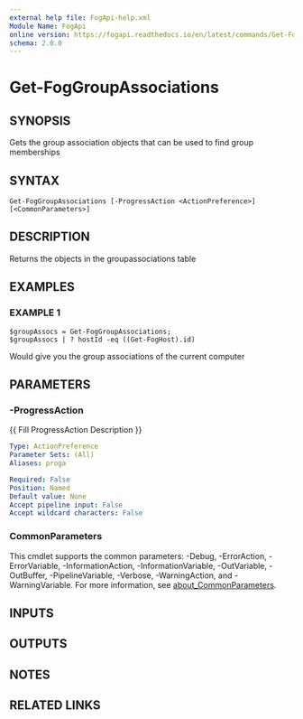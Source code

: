 ```yaml
---
external help file: FogApi-help.xml
Module Name: FogApi
online version: https://fogapi.readthedocs.io/en/latest/commands/Get-FogGroupAssociations
schema: 2.0.0
---
```


# Get-FogGroupAssociations

## SYNOPSIS
Gets the group association objects that can be used to find group memberships

## SYNTAX

```
Get-FogGroupAssociations [-ProgressAction <ActionPreference>] [<CommonParameters>]
```

## DESCRIPTION
Returns the objects in the groupassociations table

## EXAMPLES

### EXAMPLE 1
```
$groupAssocs = Get-FogGroupAssociations;
$groupAssocs | ? hostId -eq ((Get-FogHost).id)
```

Would give you the group associations of the current computer

## PARAMETERS

### -ProgressAction
{{ Fill ProgressAction Description }}

```yaml
Type: ActionPreference
Parameter Sets: (All)
Aliases: proga

Required: False
Position: Named
Default value: None
Accept pipeline input: False
Accept wildcard characters: False
```

### CommonParameters
This cmdlet supports the common parameters: -Debug, -ErrorAction, -ErrorVariable, -InformationAction, -InformationVariable, -OutVariable, -OutBuffer, -PipelineVariable, -Verbose, -WarningAction, and -WarningVariable. For more information, see [about_CommonParameters](http://go.microsoft.com/fwlink/?LinkID=113216).

## INPUTS

## OUTPUTS

## NOTES

## RELATED LINKS
